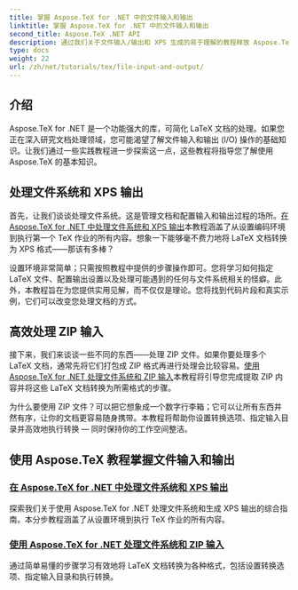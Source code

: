 ```yaml
---
title: 掌握 Aspose.TeX for .NET 中的文件输入和输出
linktitle: 掌握 Aspose.TeX for .NET 中的文件输入和输出
second_title: Aspose.TeX .NET API
description: 通过我们关于文件输入/输出和 XPS 生成的易于理解的教程释放 Aspose.TeX for .NET 的强大功能，实现无缝文档处理。
type: docs
weight: 22
url: /zh/net/tutorials/tex/file-input-and-output/
---
```

## 介绍

Aspose.TeX for .NET 是一个功能强大的库，可简化 LaTeX 文档的处理。如果您正在深入研究文档处理领域，您可能渴望了解文件输入和输出 (I/O) 操作的基础知识。让我们通过一些实践教程进一步探索这一点，这些教程将指导您了解使用 Aspose.TeX 的基本知识。

## 处理文件系统和 XPS 输出

首先，让我们谈谈处理文件系统。这是管理文档和配置输入和输出过程的场所。[在 Aspose.TeX for .NET 中处理文件系统和 XPS 输出](./handle-filesystem-and-xps-output/)本教程涵盖了从设置编码环境到执行第一个 TeX 作业的所有内容。想象一下能够毫不费力地将 LaTeX 文档转换为 XPS 格式——那该有多棒？ 

设置环境非常简单；只需按照教程中提供的步骤操作即可。您将学习如何指定 LaTeX 文件、配置输出设置以及处理可能遇到的任何与文件系统相关的怪癖。此外，本教程旨在为您提供实用见解，而不仅仅是理论。您将找到代码片段和真实示例，它们可以改变您处理文档的方式。

## 高效处理 ZIP 输入

接下来，我们来谈谈一些不同的东西——处理 ZIP 文件。如果你要处理多个 LaTeX 文档，通常先将它们打包成 ZIP 格式再进行处理会比较容易。[使用 Aspose.TeX for .NET 处理文件系统和 ZIP 输入](./handle-filesystem-and-zip-inputs/)本教程将引导您完成提取 ZIP 内容并将这些 LaTeX 文档转换为所需格式的步骤。

为什么要使用 ZIP 文件？可以把它想象成一个数字行李箱；它可以让所有东西井然有序，让你的文档更容易随身携带。本教程将帮助你设置转换选项、指定输入目录并高效地执行转换 — 同时保持你的工作空间整洁。 

## 使用 Aspose.TeX 教程掌握文件输入和输出
### [在 Aspose.TeX for .NET 中处理文件系统和 XPS 输出](./handle-filesystem-and-xps-output/)
探索我们关于使用 Aspose.TeX for .NET 处理文件系统和生成 XPS 输出的综合指南。本分步教程涵盖了从设置环境到执行 TeX 作业的所有内容。
### [使用 Aspose.TeX for .NET 处理文件系统和 ZIP 输入](./handle-filesystem-and-zip-inputs/)
通过简单易懂的步骤学习有效地将 LaTeX 文档转换为各种格式，包括设置转换选项、指定输入目录和执行转换。